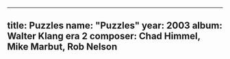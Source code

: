 
---
title: Puzzles
name: "Puzzles"
year:  2003
album: Walter Klang era 2
composer: Chad Himmel, Mike Marbut, Rob Nelson
---
